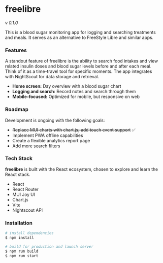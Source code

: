 # freelibre

_v 0.1.0_

This is a blood sugar monitoring app for logging and searching treatments and meals. It serves as an alternative to FreeStyle Libre and similar apps.

### Features
A standout feature of freelibre is the ability to search food intakes and view related insulin doses and blood sugar levels before and after each meal. Think of it as a time-travel tool for specific moments. The app integrates with NightScout for data storage and retrieval.
- **Home screen:** Day overview with a blood sugar chart
- **Logging and search:** Record notes and search through them
- **Mobile-focused:** Optimized for mobile, but responsive on web

### Roadmap
Development is ongoing with the following goals:
- ~~Replace MUI charts with chart.js; add touch event support~~ :white_check_mark:
- Implement PWA offline capabilities
- Create a flexible analytics report page
- Add more search filters

### Tech Stack
**freelibre** is built with the React ecosystem, chosen to explore and learn the React stack.
- React
- React Router
- MUI Joy UI
- Chart.js
- Vite
- Nightscout API

### Installation
```bash
# install dependencies
$ npm install

# build for production and launch server
$ npm run build
$ npm run start

```
